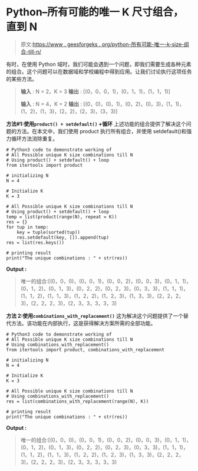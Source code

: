 # Python–所有可能的唯一 K 尺寸组合，直到 N

> 原文:[https://www . geesforgeks . org/python-所有可能-唯一-k-size-组合-till-n/](https://www.geeksforgeeks.org/python-all-possible-unique-k-size-combinations-till-n/)

有时，在使用 Python 域时，我们可能会遇到一个问题，即我们需要生成各种元素的组合。这个问题可以在数据域和学校编程中得到应用。让我们讨论执行这项任务的某些方法。

> **输入** : N = 2，K = 3
> **输出** : [(0，0，0，1)，(0，1，1)，(1，1，1)]
> 
> **输入** : N = 4，K = 2
> **输出** : [(0，0)，(0，1)，(0，2)，(0，3)，(1，1)，(1，2)，(1，3)，(2，2)，(2，3)，(3，3)]

**方法#1:使用`product() + setdefault()` +循环**
上述功能的组合提供了解决这个问题的方法。在本文中，我们使用 product 执行所有组合，并使用 setdefault()和强力循环方法消除重复。

```
# Python3 code to demonstrate working of 
# All Possible unique K size combinations till N
# Using product() + setdefault() + loop
from itertools import product

# initializing N
N = 4

# Initialize K
K = 3

# All Possible unique K size combinations till N
# Using product() + setdefault() + loop
temp = list(product(range(N), repeat = K))
res = {}
for tup in temp:
    key = tuple(sorted(tup))
    res.setdefault(key, []).append(tup)
res = list(res.keys())

# printing result 
print("The unique combinations : " + str(res)) 
```

**Output :**

> 唯一的组合:[(0，0，0)，(0，0，1)，(0，0，2)，(0，0，3)，(0，1，1)，(0，1，2)，(0，1，3)，(0，2，2)，(0，2，3)，(0，3，3)，(1，1，1)，(1，1，2)，(1，1，3)，(1，2，2)，(1，2，3)，(1，3，3)，(2，2，2，3)，(2，2，2，3)，(2，3，3，3，3，3)

**方法 2:使用`combinations_with_replacement()`**
这为解决这个问题提供了一个替代方法。该功能在内部执行，这是获得解决方案所需的全部功能。

```
# Python3 code to demonstrate working of 
# All Possible unique K size combinations till N
# Using combinations_with_replacement()
from itertools import product, combinations_with_replacement

# initializing N
N = 4

# Initialize K
K = 3

# All Possible unique K size combinations till N
# Using combinations_with_replacement()
res = list(combinations_with_replacement(range(N), K))

# printing result 
print("The unique combinations : " + str(res)) 
```

**Output :**

> 唯一的组合:[(0，0，0)，(0，0，1)，(0，0，2)，(0，0，3)，(0，1，1)，(0，1，2)，(0，1，3)，(0，2，2)，(0，2，3)，(0，3，3)，(1，1，1)，(1，1，2)，(1，1，3)，(1，2，2)，(1，2，3)，(1，3，3)，(2，2，2，3)，(2，2，2，3)，(2，3，3，3，3，3)
